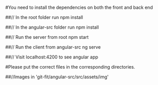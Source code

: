 #You need to install the dependencies on both the front and back end

##// In the root folder run
npm install

##// In the angular-src folder run
npm install

##// Run the server from root
npm start

##// Run the client from angular-src
ng serve

##// Visit localhost:4200 to see angular app

#Please put the correct files in the corresponding directories.

##//Images in 'git-fit/angular-src/src/assets/img'